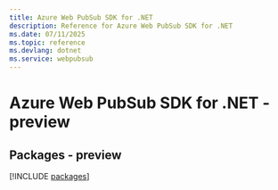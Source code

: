 ```yaml
---
title: Azure Web PubSub SDK for .NET
description: Reference for Azure Web PubSub SDK for .NET
ms.date: 07/11/2025
ms.topic: reference
ms.devlang: dotnet
ms.service: webpubsub
---
```

# Azure Web PubSub SDK for .NET - preview
## Packages - preview
[!INCLUDE [packages](web-pubsub-index.md)]